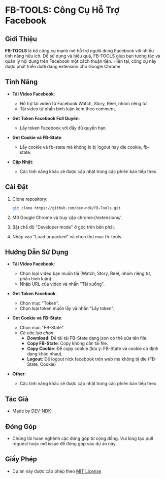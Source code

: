 # FB-TOOLS: Công Cụ Hỗ Trợ Facebook

## Giới Thiệu

**FB-TOOLS** là bộ công cụ mạnh mẽ hỗ trợ người dùng Facebook với nhiều tính năng hữu ích. Dễ sử dụng và hiệu quả, FB-TOOLS giúp bạn tương tác và quản lý nội dung trên Facebook một cách thuận tiện. Hiện tại, công cụ này được phát triển dưới dạng extension cho Google Chrome.

## Tính Năng

-   **Tải Video Facebook**:
    -   Hỗ trợ tải video từ Facebook Watch, Story, Reel, nhóm riêng tư.
    -   Tải video từ phần bình luận kèm theo comment.
-   **Get Token Facebook Full Quyền**:

    -   Lấy token Facebook với đầy đủ quyền hạn.

-   **Get Cookie và FB-State**:

    -   Lấy cookie và fb-state mà không lo bị logout hay die cookie, fb-state.

-   **Cập Nhật**:
    -   Các tính năng khác sẽ được cập nhật trong các phiên bản tiếp theo.

## Cài Đặt

1. Clone repository:

    ```bash
    git clone https://github.com/dev-ndk/FB-Tools.git
    ```

2. Mở Google Chrome và truy cập chrome://extensions/.
3. Bật chế độ "Developer mode" ở góc trên bên phải.
4. Nhấp vào "Load unpacked" và chọn thư mục fb-tools.

## Hướng Dẫn Sử Dụng

-   **Tải Video Facebook**:

    -   Chọn loại video bạn muốn tải (Watch, Story, Reel, nhóm riêng tư, phần bình luận).
    -   Nhập URL của video và nhấn "Tải xuống".

-   **Get Token Facebook**:

    -   Chọn mục "Token".
    -   Chọn loại token muốn lấy và nhấn "Lấy token".

-   **Get Cookie và FB-State**:

    -   Chọn mục "FB-State".
    -   _Có các lựa chọn_:
        -   **Download**: Để tải tải FB-State dạng json có thể sửa tên file.
        -   **Copy FB-State**: Copy không cần tải file.
        -   **Copy Cookie**: Để copy cookie (lưu ý: FB-State và cookie có định dạng khác nhau),
        -   **Logout**: Để logout nick facebook trên web mà không bị die (FB-State, Cookie)

-   **Other**:
    -   Các tính năng khác sẽ được cập nhật trong các phiên bản tiếp theo.

## Tác Giả

-   Made by [DEV-NDK](https://www.facebook.com/ndk.fullstack.dev)

## Đóng Góp

-   Chúng tôi hoan nghênh các đóng góp từ cộng đồng. Vui lòng tạo pull request hoặc mở issue để đóng góp vào dự án này.

## Giấy Phép

-   Dự án này được cấp phép theo [MIT License]()

